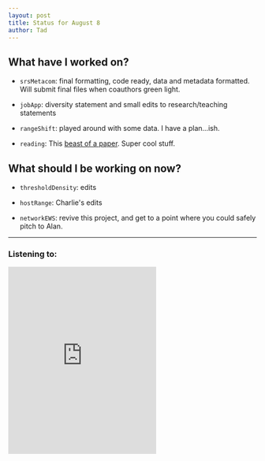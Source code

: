 ```yaml
---
layout: post
title: Status for August 8
author: Tad
---
```


## What have I worked on?

* `srsMetacom`: final formatting, code ready, data and metadata formatted. Will submit final files when coauthors green light.

* `jobApp`: diversity statement and small edits to research/teaching statements

* `rangeShift`: played around with some data. I have a plan...ish.

* `reading`: This [beast of a paper](http://www.jstor.org/stable/10.1086/650265?seq=1#page_scan_tab_contents). Super cool stuff.




## What should I be working on now?


* `thresholdDensity`: edits

* `hostRange`: Charlie's edits

* `networkEWS`: revive this project, and get to a point where you could safely pitch to Alan.




---

### Listening to:
<iframe src="https://embed.spotify.com/?uri=spotify%3Atrack%3A0K8LUi40uDQ61W4yri3ccp" width="300" height="380" frameborder="0" allowtransparency="true"></iframe>
 <i class='fa fa-code' style='color:pink'></i>
